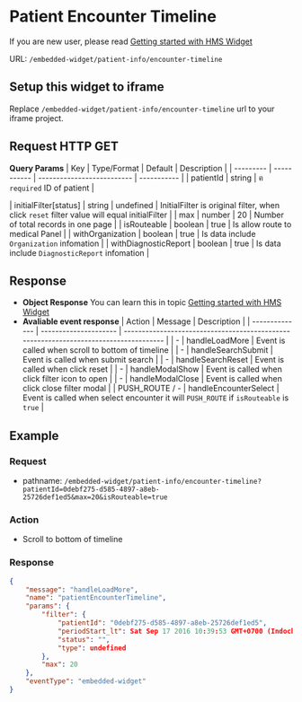 # Patient Encounter Timeline

If you are new user, please read [Getting started with HMS Widget](/embedded-widget?widget=get-started)


URL: `/embedded-widget/patient-info/encounter-timeline`

## Setup this widget to iframe
Replace `/embedded-widget/patient-info/encounter-timeline` url to your iframe project.

## Request HTTP GET

**Query Params**
| Key       | Type/Format | Default                    | Description |
| --------- | ----------- | -------------------------- | ----------- |
| patientId | string      | ฅ `required` ID of patient |

| initialFilter[status] | string      | undefined | InitialFilter is original filter, when click `reset` filter value will equal initialFilter |
| max                   | number      | 20        | Number of total records in one page                                                        |
| isRouteable           | boolean     | true      | Is allow route to medical Panel                                                            |
| withOrganization      | boolean     | true      | Is data include `Organization` infomation                                                  |
| withDiagnosticReport  | boolean     | true      | Is data include `DiagnosticReport` infomation                                              |

## Response
- **Object Response**
    You can learn this in topic [Getting started with HMS Widget](/embedded-widget?widget=get-started)
- **Avaliable event response**
   | Action         | Message               | Description                                                                           |
   | -------------- | --------------------- | ------------------------------------------------------------------------------------- |
   | -              | handleLoadMore        | Event is called when scroll to bottom of timeline                                     |
   | -              | handleSearchSubmit    | Event is called when submit search                                                    |
   | -              | handleSearchReset     | Event is called when click reset                                                      |
   | -              | handleModalShow       | Event is called when click filter icon to open                                        |
   | -              | handleModalClose      | Event is called when click close filter modal                                         |
   | PUSH_ROUTE / - | handleEncounterSelect | Event is called when select encounter it will `PUSH_ROUTE` if `isRouteable` is `true` |

## Example

### Request
 - pathname: `/embedded-widget/patient-info/encounter-timeline?patientId=0debf275-d585-4897-a8eb-25726def1ed5&max=20&isRouteable=true` 

### Action
 - Scroll to bottom of timeline

### Response
```json
{
    "message": "handleLoadMore",
    "name": "patientEncounterTimeline",
    "params": {
        "filter": {
            "patientId": "0debf275-d585-4897-a8eb-25726def1ed5",
            "periodStart_lt": Sat Sep 17 2016 10:39:53 GMT+0700 (Indochina Time),
            "status": "",
            "type": undefined
        },
        "max": 20
    },
    "eventType": "embedded-widget"
}
```
